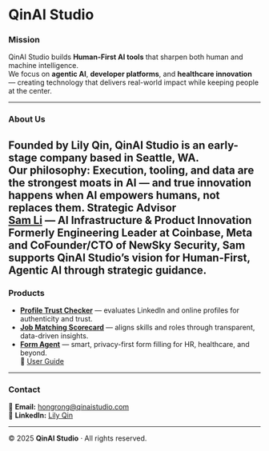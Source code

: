 # QinAI Studio

### **Mission**
QinAI Studio builds **Human-First AI tools** that sharpen both human and machine intelligence.  
We focus on **agentic AI**, **developer platforms**, and **healthcare innovation** — creating technology that delivers real-world impact while keeping people at the center.

---

### **About Us**
Founded by **Lily Qin**, QinAI Studio is an early-stage company based in Seattle, WA.  
Our philosophy: **Execution, tooling, and data** are the strongest moats in AI — and true innovation happens when AI empowers humans, not replaces them.
**Strategic Advisor**  
[**Sam Li**](https://www.linkedin.com/in/samsongli/) — AI Infrastructure & Product Innovation  
Formerly Engineering Leader at Coinbase, Meta and CoFounder/CTO of NewSky Security, Sam supports QinAI Studio’s vision for **Human-First, Agentic AI** through strategic guidance.
---

### **Products**
- **[Profile Trust Checker](https://qinaistudio-profilechecker.streamlit.app/)** — evaluates LinkedIn and online profiles for authenticity and trust.  
- **[Job Matching Scorecard](https://qinaistudio-jobmatch.streamlit.app/)** — aligns skills and roles through transparent, data-driven insights.  
- **[Form Agent](https://qinaistudio-formagent.streamlit.app/)** — smart, privacy-first form filling for HR, healthcare, and beyond.  
  📘 [User Guide](https://github.com/LilyQin19/qinaistudio.github.io/blob/main/FormAgent_UserGuide.md)

---

### **Contact**
📧 **Email:** [hongrong@qinaistudio.com](mailto:hongrong@qinaistudio.com)  
🔗 **LinkedIn:** [Lily Qin](https://www.linkedin.com/in/lily-qin-2312382/)  

---

© 2025 **QinAI Studio** · All rights reserved.
